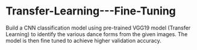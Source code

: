 # Transfer-Learning---Fine-Tuning
Build a  CNN classification model using pre-trained VGG19 model (Transfer Learning) to identify the various dance forms from the given images. The model is then fine tuned to achieve higher validation accuracy.
